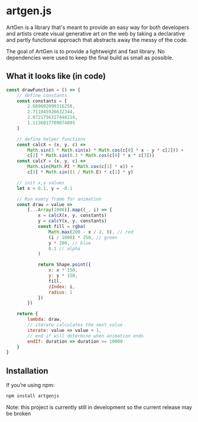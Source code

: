 # artgen.js

ArtGen is a library that's meant to provide an easy way for both developers and artists create visual generative art on the web by taking a declarative and partly functional approach that abstracts away the messy of the code.

The goal of ArtGen is to provide a lightweight and fast library. No dependencies were used to keep the final build as small as possible.

## What it looks like (in code)

```javascript
const drawFunction = () => {
    // define constants
    const constants = [
        2.689602099316258,
        2.711045926632344,
        2.0721756317448214,
        1.1136017709074095
    ]

    // define helper functions
    const calcX = (x, y, c) =>
        Math.sin(3 * Math.sin(x) * Math.cos(c[0] * x - y * c[2])) +
        c[2] * Math.sin(0.3 * Math.cos(c[0] * x * c[3]))
    const calcY = (x, y, c) =>
        Math.sin(Math.PI * Math.cos(c[1] * x)) +
        c[3] * Math.sin((1 / Math.E) * c[1] * y)

    // init x,y values
    let x = 0.1, y = -0.1

    // Run every frame for animation
    const draw = value =>
        [...Array(1000)].map((_, i) => {
            x = calcX(x, y, constants)
            y = calcY(x, y, constants)
            const fill = rgba(
                Math.max(200 - x / 2, 0), // red
                (i / 1000) * 250, // green
                y * 200, // blue
                0.1 // alpha
            )

            return Shape.point({
                x: x * 150,
                y: y * 150,
                fill,
                zIndex: i,
                radius: 1
            })
        })

    return {
        lambda: draw,
        // iterate calculates the next value
        iterate: value => value + 1,
        // end if will determine when animation ends
        endIf: duration => duration >= 10000
    }
}
```

## Installation

If you’re using npm:

```bash
npm install artgenjs
```

Note: this project is currently still in development so the current release may be broken